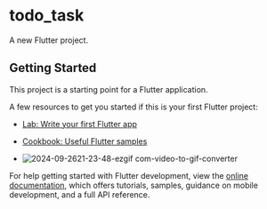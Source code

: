 # todo_task

A new Flutter project.

## Getting Started

This project is a starting point for a Flutter application.

A few resources to get you started if this is your first Flutter project:

- [Lab: Write your first Flutter app](https://docs.flutter.dev/get-started/codelab)
- [Cookbook: Useful Flutter samples](https://docs.flutter.dev/cookbook)

- ![2024-09-2621-23-48-ezgif com-video-to-gif-converter](https://github.com/user-attachments/assets/b44550d5-760c-4e17-bbe9-6b38e0e26a35)
  


For help getting started with Flutter development, view the
[online documentation](https://docs.flutter.dev/), which offers tutorials,
samples, guidance on mobile development, and a full API reference.
